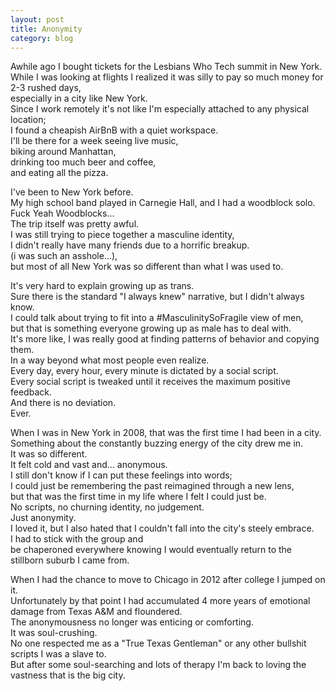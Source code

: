 ```yaml
---
layout: post
title: Anonymity
category: blog
---
```


Awhile ago I bought tickets for the Lesbians Who Tech summit in New York.  
While I was looking at flights I realized it was silly to pay so much money for 2-3 rushed days,  
especially in a city like New York.  
Since I work remotely it's not like I'm especially attached to any physical location;  
I found a cheapish AirBnB with a quiet workspace.  
I'll be there for a week seeing live music,  
biking around Manhattan,  
drinking too much beer and coffee,  
and eating all the pizza.  

I've been to New York before.  
My high school band played in Carnegie Hall, and I had a woodblock solo.  
Fuck Yeah Woodblocks...  
The trip itself was pretty awful.  
I was still trying to piece together a masculine identity,  
I didn't really have many friends due to a horrific breakup.  
(i was such an asshole...),  
but most of all New York was so different than what I was used to.  

It's very hard to explain growing up as trans.  
Sure there is the standard "I always knew" narrative, but I didn't always know.  
I could talk about trying to fit into a #MasculinitySoFragile view of men,  
but that is something everyone growing up as male has to deal with.  
It's more like, I was really good at finding patterns of behavior and copying them.  
In a way beyond what most people even realize.  
Every day, every hour, every minute is dictated by a social script.  
Every social script is tweaked until it receives the maximum positive feedback.  
And there is no deviation.  
Ever.  

When I was in New York in 2008, that was the first time I had been in a city.  
Something about the constantly buzzing energy of the city drew me in.  
It was so different.  
It felt cold and vast and... anonymous.  
I still don't know if I can put these feelings into words;  
I could just be remembering the past reimagined through a new lens,  
but that was the first time in my life where I felt I could just be.  
No scripts, no churning identity, no judgement.   
Just anonymity.  
I loved it, but I also hated that I couldn't fall into the city's steely embrace.  
I had to stick with the group and    
be chaperoned everywhere knowing I would eventually return to the stillborn suburb I came from.

When I had the chance to move to Chicago in 2012 after college I jumped on it.  
Unfortunately by that point I had accumulated 4 more years of emotional damage from Texas A&M and floundered.  
The anonymousness no longer was enticing or comforting.  
It was soul-crushing.  
No one respected me as a "True Texas Gentleman" or any other bullshit scripts I was a slave to.  
But after some soul-searching and lots of therapy I'm back to loving the vastness that is the big city.  
